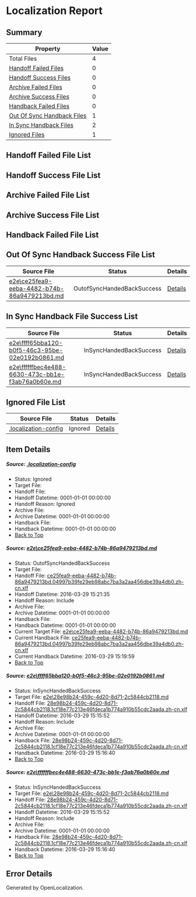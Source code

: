 # <a name='report-top'></a> Localization Report

## Summary
 Property | Value 
 -------- | ----- 
 Total Files | 4
[ Handoff Failed Files ](#handoff-failed-list)| 0
[ Handoff Success Files ](#handoff-success-list)| 0
[ Archive Failed Files ](#archive-failed-list)| 0
[ Archive Success Files ](#archive-success-list)| 0
[ Handback Failed Files ](#handback-failed-list)| 0
[ Out Of Sync Handback Files ](#outofsync-handback-success-list)| 1
[ In Sync Handback Files ](#insync-handback-success-list)| 2
[ Ignored Files ](#ignored-list)| 1

## <a name='handoff-failed-list'></a> Handoff Failed File List

## <a name='handoff-success-list'></a> Handoff Success File List

## <a name='archive-failed-list'></a> Archive Failed File List

## <a name='archive-success-list'></a> Archive Success File List

## <a name='handback-failed-list'></a> Handback Failed File List

## <a name='outofsync-handback-success-list'></a> Out Of Sync Handback Success File List
 Source File | Status | Details 
 ----------- | ------ | ------- 
 [e2e\ce25fea9-eeba-4482-b74b-86a9479213bd.md](https://github.com/OpenLocalizationTest/oltest/blob/0ccd4554bc5e334fae14a4233403e8a41e64bea8/e2e/ce25fea9-eeba-4482-b74b-86a9479213bd.md) | OutofSyncHandedBackSuccess | [Details](#c8c4c0379df16b93daf8ca564579b542e746ef841)

## <a name='insync-handback-success-list'></a> In Sync Handback File Success List
 Source File | Status | Details 
 ----------- | ------ | ------- 
 [e2e\ffff65bba120-b0f5-46c3-95be-02e0192b0861.md](https://github.com/OpenLocalizationTest/oltest/blob/0ccd4554bc5e334fae14a4233403e8a41e64bea8/e2e/ffff65bba120-b0f5-46c3-95be-02e0192b0861.md) | InSyncHandedBackSuccess | [Details](#29f3e42ced5a388a2e23be62c510e804c2842b7f2)
 [e2e\ffffffbec4e488-6630-473c-bb1e-f3ab76a0b60e.md](https://github.com/OpenLocalizationTest/oltest/blob/0ccd4554bc5e334fae14a4233403e8a41e64bea8/e2e/ffffffbec4e488-6630-473c-bb1e-f3ab76a0b60e.md) | InSyncHandedBackSuccess | [Details](#29f3e42ced5a388a2e23be62c510e804c2842b7f3)

## <a name='ignored-list'></a> Ignored File List
 Source File | Status | Details 
 ----------- | ------ | ------- 
 [.localization-config](https://github.com/OpenLocalizationTest/oltest/blob/0ccd4554bc5e334fae14a4233403e8a41e64bea8/.localization-config) | Ignored | [Details](#66aca4b1c2f43b14ec41e0e427345df94af1d5e10)

## Item Details
##### <a name='66aca4b1c2f43b14ec41e0e427345df94af1d5e10'></a> Source: [.localization-config](https://github.com/OpenLocalizationTest/oltest/blob/0ccd4554bc5e334fae14a4233403e8a41e64bea8/.localization-config)
* Status: Ignored
* Target File: 
* Handoff File: 
* Handoff Datetime: 0001-01-01 00:00:00
* Handoff Reason: Ignored
* Archive File: 
* Archive Datetime: 0001-01-01 00:00:00
* Handback File: 
* Handback Datetime: 0001-01-01 00:00:00
* [Back to Top](#report-top)

##### <a name='c8c4c0379df16b93daf8ca564579b542e746ef841'></a> Source: [e2e\ce25fea9-eeba-4482-b74b-86a9479213bd.md](https://github.com/OpenLocalizationTest/oltest/blob/0ccd4554bc5e334fae14a4233403e8a41e64bea8/e2e/ce25fea9-eeba-4482-b74b-86a9479213bd.md)
* Status: OutofSyncHandedBackSuccess
* Target File: 
* Handoff File: [ce25fea9-eeba-4482-b74b-86a9479213bd.04997b39fe29eb98abc7ba3a2aa456dbe39a4db0.zh-cn.xlf](https://github.com/OpenLocalizationTestOrg/olhandoff-e2e/blob/640d0fc5a985d0f2427a5193ccf8a82e81beb811/ol-handoff/OpenLocalizationTestOrg/oltest.zh-cn/ci/ht/ce25fea9-eeba-4482-b74b-86a9479213bd.04997b39fe29eb98abc7ba3a2aa456dbe39a4db0.zh-cn.xlf)
* Handoff Datetime: 2016-03-29 15:21:35
* Handoff Reason: Include
* Archive File: 
* Archive Datetime: 0001-01-01 00:00:00
* Handback File: 
* Handback Datetime: 0001-01-01 00:00:00
* Current Target File: [e2e\ce25fea9-eeba-4482-b74b-86a9479213bd.md](https://github.com/OpenLocalizationTestOrg/oltest.zh-cn/blob/8080e8a155ad58ad354d4440902c586183289110/e2e/ce25fea9-eeba-4482-b74b-86a9479213bd.md)
* Current Handback File: [ce25fea9-eeba-4482-b74b-86a9479213bd.04997b39fe29eb98abc7ba3a2aa456dbe39a4db0.zh-cn.xlf](https://github.com/OpenLocalizationTestOrg/olhandback-e2e/blob/3608dd04ef2244d302526b7886e77c3f3b3e4876/ol-handback/OpenLocalizationTestOrg/oltest.zh-cn/ci/ht/ce25fea9-eeba-4482-b74b-86a9479213bd.04997b39fe29eb98abc7ba3a2aa456dbe39a4db0.zh-cn.xlf)
* Current Handback Datetime: 2016-03-29 15:19:59
* [Back to Top](#report-top)

##### <a name='29f3e42ced5a388a2e23be62c510e804c2842b7f2'></a> Source: [e2e\ffff65bba120-b0f5-46c3-95be-02e0192b0861.md](https://github.com/OpenLocalizationTest/oltest/blob/0ccd4554bc5e334fae14a4233403e8a41e64bea8/e2e/ffff65bba120-b0f5-46c3-95be-02e0192b0861.md)
* Status: InSyncHandedBackSuccess
* Target File: [e2e\28e98b24-459c-4d20-8d71-2c5844cb2118.md](https://github.com/OpenLocalizationTestOrg/oltest.zh-cn/blob/0845fcc32d0277b48cb44428f26444d2223730bb/e2e/28e98b24-459c-4d20-8d71-2c5844cb2118.md)
* Handoff File: [28e98b24-459c-4d20-8d71-2c5844cb2118.1cf18e77c213e46fdeca1b774a910b55cdc2aada.zh-cn.xlf](https://github.com/OpenLocalizationTestOrg/olhandoff-e2e/blob/6eba9b47852dc09352fd5b7e459195180f312a3f/ol-handoff/OpenLocalizationTestOrg/oltest.zh-cn/ci/ht/28e98b24-459c-4d20-8d71-2c5844cb2118.1cf18e77c213e46fdeca1b774a910b55cdc2aada.zh-cn.xlf)
* Handoff Datetime: 2016-03-29 15:15:52
* Handoff Reason: Include
* Archive File: 
* Archive Datetime: 0001-01-01 00:00:00
* Handback File: [28e98b24-459c-4d20-8d71-2c5844cb2118.1cf18e77c213e46fdeca1b774a910b55cdc2aada.zh-cn.xlf](https://github.com/OpenLocalizationTestOrg/olhandback-e2e/blob/ad3decd935b289e1d02c55b005768c20c47bebe0/ol-handback/OpenLocalizationTestOrg/oltest.zh-cn/ci/ht/28e98b24-459c-4d20-8d71-2c5844cb2118.1cf18e77c213e46fdeca1b774a910b55cdc2aada.zh-cn.xlf)
* Handback Datetime: 2016-03-29 15:16:40
* [Back to Top](#report-top)

##### <a name='29f3e42ced5a388a2e23be62c510e804c2842b7f3'></a> Source: [e2e\ffffffbec4e488-6630-473c-bb1e-f3ab76a0b60e.md](https://github.com/OpenLocalizationTest/oltest/blob/0ccd4554bc5e334fae14a4233403e8a41e64bea8/e2e/ffffffbec4e488-6630-473c-bb1e-f3ab76a0b60e.md)
* Status: InSyncHandedBackSuccess
* Target File: [e2e\28e98b24-459c-4d20-8d71-2c5844cb2118.md](https://github.com/OpenLocalizationTestOrg/oltest.zh-cn/blob/0845fcc32d0277b48cb44428f26444d2223730bb/e2e/28e98b24-459c-4d20-8d71-2c5844cb2118.md)
* Handoff File: [28e98b24-459c-4d20-8d71-2c5844cb2118.1cf18e77c213e46fdeca1b774a910b55cdc2aada.zh-cn.xlf](https://github.com/OpenLocalizationTestOrg/olhandoff-e2e/blob/6eba9b47852dc09352fd5b7e459195180f312a3f/ol-handoff/OpenLocalizationTestOrg/oltest.zh-cn/ci/ht/28e98b24-459c-4d20-8d71-2c5844cb2118.1cf18e77c213e46fdeca1b774a910b55cdc2aada.zh-cn.xlf)
* Handoff Datetime: 2016-03-29 15:15:52
* Handoff Reason: Include
* Archive File: 
* Archive Datetime: 0001-01-01 00:00:00
* Handback File: [28e98b24-459c-4d20-8d71-2c5844cb2118.1cf18e77c213e46fdeca1b774a910b55cdc2aada.zh-cn.xlf](https://github.com/OpenLocalizationTestOrg/olhandback-e2e/blob/ad3decd935b289e1d02c55b005768c20c47bebe0/ol-handback/OpenLocalizationTestOrg/oltest.zh-cn/ci/ht/28e98b24-459c-4d20-8d71-2c5844cb2118.1cf18e77c213e46fdeca1b774a910b55cdc2aada.zh-cn.xlf)
* Handback Datetime: 2016-03-29 15:16:40
* [Back to Top](#report-top)


## Error Details

Generated by OpenLocalization.
